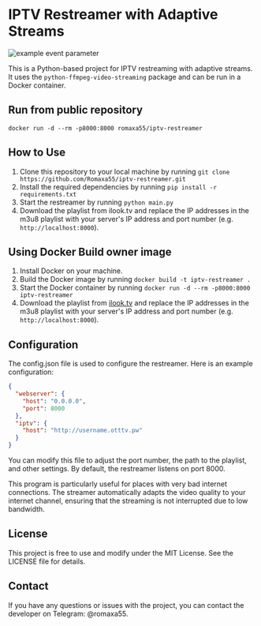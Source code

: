 # IPTV Restreamer with Adaptive Streams
![example event parameter](https://github.com/romaxa55/iptv-restreamer/actions/workflows/docker-image.yml/badge.svg?event=push)

This is a Python-based project for IPTV restreaming with adaptive streams. It uses the `python-ffmpeg-video-streaming` package and can be run in a Docker container.

## Run from public repository
`docker run -d --rm -p8000:8000 romaxa55/iptv-restreamer`


## How to Use

1. Clone this repository to your local machine by running `git clone https://github.com/Romaxa55/iptv-restreamer.git`
2. Install the required dependencies by running `pip install -r requirements.txt`
3. Start the restreamer by running `python main.py`
4. Download the playlist from ilook.tv and replace the IP addresses in the m3u8 playlist with your server's IP address and port number (e.g. `http://localhost:8000`).

## Using Docker Build owner image

1. Install Docker on your machine.
2. Build the Docker image by running `docker build -t iptv-restreamer .`
3. Start the Docker container by running `docker run -d --rm -p8000:8000 iptv-restreamer`
4. Download the playlist from [ilook.tv](https://ilook.tv) and replace the IP addresses in the m3u8 playlist with your server's IP address and port number (e.g. `http://localhost:8000`).

## Configuration

The config.json file is used to configure the restreamer. Here is an example configuration:
```json
{
  "webserver": {
    "host": "0.0.0.0",
    "port": 8000
  },
  "iptv": {
    "host": "http://username.otttv.pw"
  }
}
```
You can modify this file to adjust the port number, the path to the playlist, and other settings. By default, the restreamer listens on port 8000.


This program is particularly useful for places with very bad internet connections. The streamer automatically adapts the video quality to your internet channel, ensuring that the streaming is not interrupted due to low bandwidth.

## License

This project is free to use and modify under the MIT License. See the LICENSE file for details.

## Contact

If you have any questions or issues with the project, you can contact the developer on Telegram: @romaxa55.
